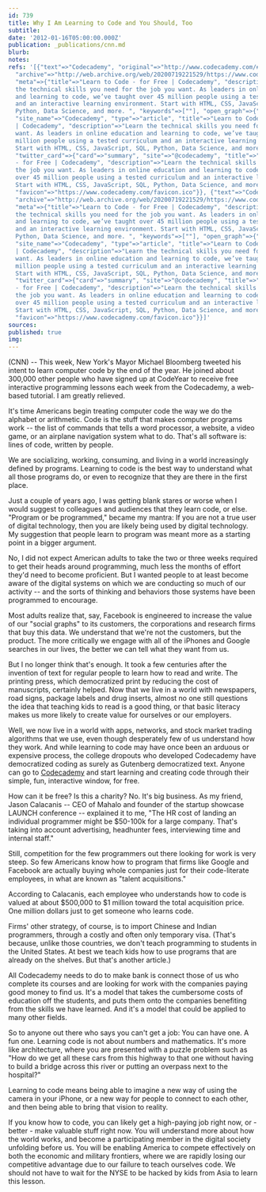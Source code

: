 ```yaml
---
id: 739
title: Why I Am Learning to Code and You Should, Too
subtitle: 
date: '2012-01-16T05:00:00.000Z'
publication: _publications/cnn.md
blurb: 
notes: 
refs: '[{"text"=>"Codecademy", "original"=>"http://www.codecademy.com/#!/exercises/0",
  "archive"=>"http://web.archive.org/web/20200719221529/https://www.codecademy.com/",
  "meta"=>{"title"=>"Learn to Code - for Free | Codecademy", "description"=>"Learn
  the technical skills you need for the job you want. As leaders in online education
  and learning to code, we’ve taught over 45 million people using a tested curriculum
  and an interactive learning environment. Start with HTML, CSS, JavaScript, SQL,
  Python, Data Science, and more. ", "keywords"=>[""], "open_graph"=>{"url"=>"https://www.codecademy.com/",
  "site_name"=>"Codecademy", "type"=>"article", "title"=>"Learn to Code - for Free
  | Codecademy", "description"=>"Learn the technical skills you need for the job you
  want. As leaders in online education and learning to code, we’ve taught over 45
  million people using a tested curriculum and an interactive learning environment.
  Start with HTML, CSS, JavaScript, SQL, Python, Data Science, and more. ", "images"=>[{"url"=>"https://images.codecademy.com/social/logo-codecademy-social.png"}]},
  "twitter_card"=>{"card"=>"summary", "site"=>"@codecademy", "title"=>"Learn to Code
  - for Free | Codecademy", "description"=>"Learn the technical skills you need for
  the job you want. As leaders in online education and learning to code, we’ve taught
  over 45 million people using a tested curriculum and an interactive learning environment.
  Start with HTML, CSS, JavaScript, SQL, Python, Data Science, and more. ", "images"=>[{"url"=>"https://images.codecademy.com/social/logo-codecademy-social.png"}]},
  "favicon"=>"https://www.codecademy.com/favicon.ico"}}, {"text"=>"Codecademy", "original"=>"http://www.codecademy.com/#!/exercises/0",
  "archive"=>"http://web.archive.org/web/20200719221529/https://www.codecademy.com/",
  "meta"=>{"title"=>"Learn to Code - for Free | Codecademy", "description"=>"Learn
  the technical skills you need for the job you want. As leaders in online education
  and learning to code, we’ve taught over 45 million people using a tested curriculum
  and an interactive learning environment. Start with HTML, CSS, JavaScript, SQL,
  Python, Data Science, and more. ", "keywords"=>[""], "open_graph"=>{"url"=>"https://www.codecademy.com/",
  "site_name"=>"Codecademy", "type"=>"article", "title"=>"Learn to Code - for Free
  | Codecademy", "description"=>"Learn the technical skills you need for the job you
  want. As leaders in online education and learning to code, we’ve taught over 45
  million people using a tested curriculum and an interactive learning environment.
  Start with HTML, CSS, JavaScript, SQL, Python, Data Science, and more. ", "images"=>[{"url"=>"https://images.codecademy.com/social/logo-codecademy-social.png"}]},
  "twitter_card"=>{"card"=>"summary", "site"=>"@codecademy", "title"=>"Learn to Code
  - for Free | Codecademy", "description"=>"Learn the technical skills you need for
  the job you want. As leaders in online education and learning to code, we’ve taught
  over 45 million people using a tested curriculum and an interactive learning environment.
  Start with HTML, CSS, JavaScript, SQL, Python, Data Science, and more. ", "images"=>[{"url"=>"https://images.codecademy.com/social/logo-codecademy-social.png"}]},
  "favicon"=>"https://www.codecademy.com/favicon.ico"}}]'
sources: 
published: true
img: 
---
```

(CNN) -- This week, New York's Mayor Michael Bloomberg tweeted his intent to learn computer code by the end of the year. He joined about 300,000 other people who have signed up at CodeYear to receive free interactive programming lessons each week from the Codecademy, a web-based tutorial. I am greatly relieved.

It's time Americans begin treating computer code the way we do the alphabet or arithmetic. Code is the stuff that makes computer programs work -- the list of commands that tells a word processor, a website, a video game, or an airplane navigation system what to do. That's all software is: lines of code, written by people.

We are socializing, working, consuming, and living in a world increasingly defined by programs. Learning to code is the best way to understand what all those programs do, or even to recognize that they are there in the first place.

Just a couple of years ago, I was getting blank stares or worse when I would suggest to colleagues and audiences that they learn code, or else. "Program or be programmed," became my mantra: If you are not a true user of digital technology, then you are likely being used by digital technology. My suggestion that people learn to program was meant more as a starting point in a bigger argument.

No, I did not expect American adults to take the two or three weeks required to get their heads around programming, much less the months of effort they'd need to become proficient. But I wanted people to at least become aware of the digital systems on which we are conducting so much of our activity -- and the sorts of thinking and behaviors those systems have been programmed to encourage.

Most adults realize that, say, Facebook is engineered to increase the value of our "social graphs" to its customers, the corporations and research firms that buy this data. We understand that we're not the customers, but the product. The more critically we engage with all of the iPhones and Google searches in our lives, the better we can tell what they want from us.

But I no longer think that's enough. It took a few centuries after the invention of text for regular people to learn how to read and write. The printing press, which democratized print by reducing the cost of manuscripts, certainly helped. Now that we live in a world with newspapers, road signs, package labels and drug inserts, almost no one still questions the idea that teaching kids to read is a good thing, or that basic literacy makes us more likely to create value for ourselves or our employers.

Well, we now live in a world with apps, networks, and stock market trading algorithms that we use, even though desperately few of us understand how they work. And while learning to code may have once been an arduous or expensive process, the college dropouts who developed Codecademy have democratized coding as surely as Gutenberg democratized text. Anyone can go to [Codecademy](http://www.codecademy.com/#!/exercises/0) and start learning and creating code through their simple, fun, interactive window, for free.

How can it be free? Is this a charity? No. It's big business. As my friend, Jason Calacanis -- CEO of Mahalo and founder of the startup showcase LAUNCH conference -- explained it to me, "The HR cost of landing an individual programmer might be $50-100k for a large company. That's taking into account advertising, headhunter fees, interviewing time and internal staff."

Still, competition for the few programmers out there looking for work is very steep. So few Americans know how to program that firms like Google and Facebook are actually buying whole companies just for their code-literate employees, in what are known as "talent acquisitions."

According to Calacanis, each employee who understands how to code is valued at about $500,000 to $1 million toward the total acquisition price. One million dollars just to get someone who learns code.

Firms' other strategy, of course, is to import Chinese and Indian programmers, through a costly and often only temporary visa. (That's because, unlike those countries, we don't teach programming to students in the United States. At best we teach kids how to use programs that are already on the shelves. But that's another article.)

All Codecademy needs to do to make bank is connect those of us who complete its courses and are looking for work with the companies paying good money to find us. It's a model that takes the cumbersome costs of education off the students, and puts them onto the companies benefiting from the skills we have learned. And it's a model that could be applied to many other fields.

So to anyone out there who says you can't get a job: You can have one. A fun one. Learning code is not about numbers and mathematics. It's more like architecture, where you are presented with a puzzle problem such as "How do we get all these cars from this highway to that one without having to build a bridge across this river or putting an overpass next to the hospital?"

Learning to code means being able to imagine a new way of using the camera in your iPhone, or a new way for people to connect to each other, and then being able to bring that vision to reality.

If you know how to code, you can likely get a high-paying job right now, or - better - make valuable stuff right now. You will understand more about how the world works, and become a participating member in the digital society unfolding before us. You will be enabling America to compete effectively on both the economic and military frontiers, where we are rapidly losing our competitive advantage due to our failure to teach ourselves code. We should not have to wait for the NYSE to be hacked by kids from Asia to learn this lesson.
